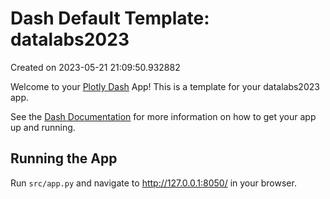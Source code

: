 # Dash Default Template: datalabs2023

Created on 2023-05-21 21:09:50.932882

Welcome to your [Plotly Dash](https://plotly.com/dash/) App! This is a template for your datalabs2023 app.

See the [Dash Documentation](https://dash.plotly.com/introduction) for more information on how to get your app up and running.

## Running the App

Run `src/app.py` and navigate to http://127.0.0.1:8050/ in your browser.